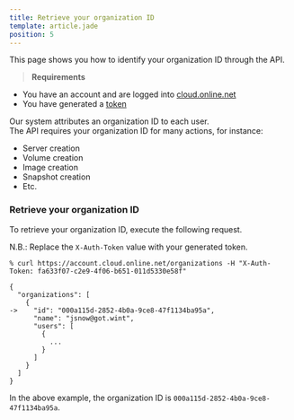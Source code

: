 ```yaml
---
title: Retrieve your organization ID
template: article.jade
position: 5
---
```


This page shows you how to identify your organization ID through the API.

> <strong>Requirements</strong>
>
- You have an account and are logged into [cloud.online.net](//cloud.online.net)
- You have generated a [token](/howto/credentials.html)

Our system attributes an organization ID to each user.<br/>
The API requires your organization ID for many actions, for instance:

- Server creation
- Volume creation
- Image creation
- Snapshot creation
- Etc.


### Retrieve your organization ID

To retrieve your organization ID, execute the following request.

N.B.: Replace the `X-Auth-Token` value with your generated token.

```
% curl https://account.cloud.online.net/organizations -H "X-Auth-Token: fa633f07-c2e9-4f06-b651-011d5330e58f"

{
  "organizations": [
    {
->    "id": "000a115d-2852-4b0a-9ce8-47f1134ba95a",
      "name": "jsnow@got.wint",
      "users": [
        {
          ...
        }
      ]
    }
  ]
}
```

In the above example, the organization ID is `000a115d-2852-4b0a-9ce8-47f1134ba95a`.
